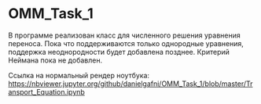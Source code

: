 # OMM_Task_1

В программе реализован класс для численного решения уравнения переноса. 
Пока что поддерживаются только однородные уравнения, поддержка неоднородности будет добавлена позднее.
Критерий Неймана пока не добавлен.

Ссылка на нормальный рендер ноутбука:
https://nbviewer.jupyter.org/github/danielgafni/OMM_Task_1/blob/master/Transport_Equation.ipynb
